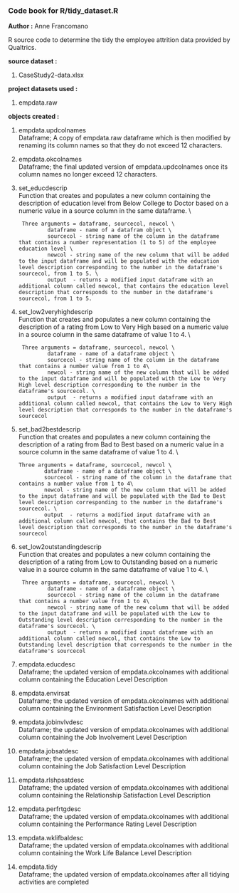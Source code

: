 ### Code book for R/tidy_dataset.R
**Author :** Anne Francomano

R source code to determine the tidy the employee attrition data provided by Qualtrics.

**source dataset :** 
1) CaseStudy2-data.xlsx

**project datasets used :**
1) empdata.raw

**objects created :**
1. empdata.updcolnames \
        Dataframe; A copy of empdata.raw dataframe which is then modified by renaming its column names so that they do not exceed 12 characters. 
        
2. empdata.okcolnames \
        Dataframe; the final updated version of empdata.updcolnames once its column names no longer exceed 12 characters.
        
3. set_educdescrip \
        Function that creates and populates a new column containing the description of education level from Below College to Doctor based on a numeric value in a source column in the same dataframe. \

        Three arguments = dataframe, sourcecol, newcol \
                dataframe - name of a datafram object \
                sourcecol - string name of the column in the dataframe that contains a number representation (1 to 5) of the employee education level \
                newcol - string name of the new column that will be added to the input dataframe and will be populated with the education level description corresponding to the number in the dataframe's sourcecol, from 1 to 5. \
                output  - returns a modified input dataframe with an additional column called newcol, that contains the education level description that corresponds to the number in the dataframe's sourcecol, from 1 to 5.
                
4. set_low2veryhighdescrip \
        Function that creates and populates a new column containing the description of a rating from Low to Very High based on a numeric value in a source column in the same dataframe of value 1 to 4. \

        Three arguments = dataframe, sourcecol, newcol \
                dataframe - name of a dataframe object \
                sourcecol - string name of the column in the dataframe that contains a number value from 1 to 4\
                newcol - string name of the new column that will be added to the input dataframe and will be populated with the Low to Very High level description corresponding to the number in the dataframe's sourcecol. \
                output  - returns a modified input dataframe with an additional column called newcol, that contains the Low to Very High  level description that corresponds to the number in the dataframe's sourcecol 
                
  
 5. set_bad2bestdescrip \
        Function that creates and populates a new column containing the description of a rating from Bad to Best based on a numeric value in a source column in the same dataframe of value 1 to 4. \

        Three arguments = dataframe, sourcecol, newcol \
                dataframe - name of a dataframe object \
                sourcecol - string name of the column in the dataframe that contains a number value from 1 to 4\
                newcol - string name of the new column that will be added to the input dataframe and will be populated with the Bad to Best level description corresponding to the number in the dataframe's sourcecol. \
                output  - returns a modified input dataframe with an additional column called newcol, that contains the Bad to Best level description that corresponds to the number in the dataframe's sourcecol  
                
                
                
6. set_low2outstandingdescrip \
        Function that creates and populates a new column containing the description of a rating from Low to Outstanding based on a numeric value in a source column in the same dataframe of value 1 to 4. \

        Three arguments = dataframe, sourcecol, newcol \
                dataframe - name of a dataframe object \
                sourcecol - string name of the column in the dataframe that contains a number value from 1 to 4\
                newcol - string name of the new column that will be added to the input dataframe and will be populated with the Low to Outstanding level description corresponding to the number in the dataframe's sourcecol. \
                output  - returns a modified input dataframe with an additional column called newcol, that contains the Low to Outstanding level description that corresponds to the number in the dataframe's sourcecol 

7. empdata.educdesc \
        Dataframe; the updated version of empdata.okcolnames with additional column containing the Education Level Description
8. empdata.envirsat \
        Dataframe; the updated version of empdata.okcolnames with additional column containing the Environment Satisfaction Level Description

9. empdata.jobinvlvdesc \
        Dataframe; the updated version of empdata.okcolnames with additional column containing the Job Involvement Level Description
 
10. empdata.jobsatdesc \
        Dataframe; the updated version of empdata.okcolnames with additional column containing the Job Satisfaction Level Description
        
11. empdata.rlshpsatdesc \
        Dataframe; the updated version of empdata.okcolnames with additional column containing the Relationship Satisfaction Level Description

12. empdata.perfrtgdesc \
        Dataframe; the updated version of empdata.okcolnames with additional column containing the Performance Rating Level Description
        
 13. empdata.wklifbaldesc \
        Dataframe; the updated version of empdata.okcolnames with additional column containing the Work Life Balance Level Description
         
 14. empdata.tidy \
        Dataframe; the updated version of empdata.okcolnames after all tidying activities are completed
